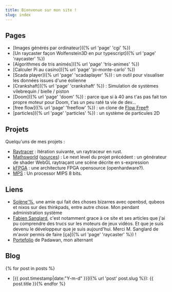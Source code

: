 ```yaml
---
title: Bienvenue sur mon site !
slug: index
---
```


## Pages

- [Images générés par ordinateur]({% url 'page' 'cgi' %})
- [Un raycaster façon Wolfenstein3D en pur typescript]({% url 'page' 'raycaster' %})
- [Algorithmes de tris animés]({% url 'page' 'tris-animes' %})
- [Calculer Pi au casino]({% url 'page' 'pi-monte-carlo' %})
- [Scada player]({% url 'page' 'scadaplayer' %}) : un outil pour visualiser les données issues d'une éolienne
- [Crankshaft]({% url 'page' 'crankshaft' %}) : Simulation de systèmes vilebrequin / bielle / piston
- [Doom]({% url 'page' 'doom' %}) : parce que si à 40 ans t'as pas fait ton propre moteur pour Doom, t'as un peu raté ta vie de dev…
- [free flow]({% url 'page' 'freeflow' %}) : un clone de [Flow Free®](https://www.bigduckgames.com/flowfree)
- [particles]({% url 'page' 'particles' %}) : un système de particules 2D

## Projets

Quelqu'uns de mes projets :

- [Raytracer](https://github.com/jtremesay/raytracer) : Itération suivante, un raytraceur en rust.
- [Mathsworld](https://mathsworld.jtremesay.org/) ([sources](https://github.com/jtremesay/mathsworld)) : Le next level du projet précédent : un générateur de shader WebGL raytraçant une scène décrite en s-expression
- [kFPGA](https://github.com/jtremesay/kfpga) : une architecture FPGA opensource (openhardware?).
- [MPS](https://github.com/jtremesay/mpssim) : Un processor MIPS 8 bits.

## Liens

- [Solène'%](https://dataswamp.org/~solene/), une amie qui fait des choses bizarres avec openbsd, qubeos et nixos sur des thinkpads, entre autre chose. Mon pendant administration système
- [Fabien Sanglard](https://fabiensanglard.net/), c'est notamment grace à ce site et ses articles que j'ai pu comprendre des trucs sur les moteurs de jeux vidéos. Et que je suis devenu le développeur que je suis aujourd'hui. Merci M. Sanglard de m'avoir permis de faire [ça]({% url 'page' 'raycaster' %}) !
- [Portefolio](https://s-keyp.github.io/new_portfolio/) de Padawan, mon alternant


## Blog

{% for post in posts %}
- [{{ post.timestamp|date:"Y-m-d" }}]({% url 'post' post.slug %}): {{ post.title }}{% endfor %}
